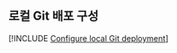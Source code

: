 ## <a name="configure-local-git-deployment"></a>로컬 Git 배포 구성

[!INCLUDE [Configure local Git deployment](app-service-web-configure-local-git-no-h.md)]
